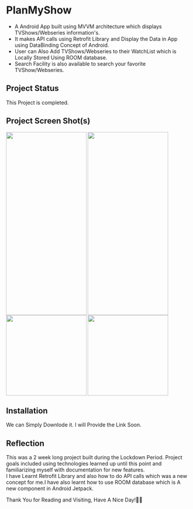 # 


# **PlanMyShow**
- A Android App built using MVVM architecture which displays TVShows/Webseries information's. 
- It makes API calls using Retrofit Library and Display the Data in App using DataBinding Concept of Android. 
- User can Also Add TVShows/Webseries to their WatchList which is Locally Stored Using ROOM database.
- Search Facility is also available to search your favorite TVShow/Webseries. 


## **Project Status**
This Project is completed.

## **Project Screen Shot(s)**
<img  align = "left" width="220" height="500" src="https://i.postimg.cc/BQyJyT3B/Screenshot-20210714-211438.png">
<img  align = "left" width="220" height="500" src="https://i.postimg.cc/YSBM2th4/Screenshot-20210714-211926.png">
<img  align = "left" width="220 height="500" src="https://i.postimg.cc/QtXD5Sgh/Screenshot-20210714-211950.png">
<img  width="220 height="500" src="https://i.postimg.cc/Px2jMZKZ/Screenshot-20210714-212059.png">






## **Installation** 

We can Simply Downlode it. I will Provide the Link Soon.

## **Reflection**

This was a 2 week long project built during the Lockdown Period. Project goals included using technologies learned up until this point and familiarizing myself with documentation for new features.  
I have Learnt Retrofit Library and also how to do API calls which was a new concept for me.I have also learnt how to use ROOM database which is A new component in Android Jetpack.

Thank You for Reading and Visiting, Have A Nice Day!💚💙
